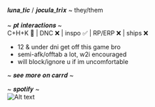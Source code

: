 𝒍𝒖𝒏𝒂_𝒕𝒊𝒄 / 𝒋𝒐𝒄𝒖𝒍𝒂_𝒕𝒓𝒊𝒙 ~ they/them <br/>
<br/>
~ 𝒑𝒕 𝒊𝒏𝒕𝒆𝒓𝒂𝒄𝒕𝒊𝒐𝒏𝒔 ~ <br/>
C+H+K 👥 | DNC ❌ | inspo ✅ | RP/ERP ❌ | ships ❌
- 12 & under dni get off this game bro
- semi-afk/offtab a lot, w2i encouraged
- will block/ignore u if im uncomfortable

~ 𝒔𝒆𝒆 𝒎𝒐𝒓𝒆 𝒐𝒏 𝒄𝒂𝒓𝒓𝒅 ~
<br/>

~ 𝒔𝒑𝒐𝒕𝒊𝒇𝒚 ~ <br/>
![Alt text](https://spotify-recently-played-readme.vercel.app/api?user=luna_tic1216)
